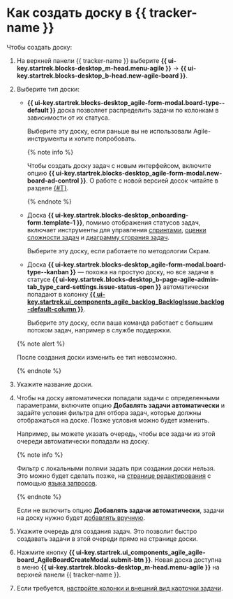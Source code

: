 # Как создать доску в {{ tracker-name }}

Чтобы создать доску:

1. На верхней панели {{ tracker-name }} выберите **{{ ui-key.startrek.blocks-desktop_m-head.menu-agile }}** → **{{ ui-key.startrek.blocks-desktop_b-head.new-agile-board }}**.

1. Выберите тип доски:

    - **{{ ui-key.startrek.blocks-desktop_agile-form-modal.board-type--default }}** доска позволяет распределить задачи по колонкам в зависимости от их статуса.

        Выберите эту доску, если раньше вы не использовали Agile-инструменты и хотите попробовать.
		
		{% note info %}
		
		Чтобы создать доску задач с новым интерфейсом, включите опцию **{{ ui-key.startrek.blocks-desktop_agile-form-modal.new-board-ad-control }}**. О работе с новой версией досок читайте в разделе [{#T}](agile-new.md).
		
		{% endnote %}

    - Доска **{{ ui-key.startrek.blocks-desktop_onboarding-form.template-1 }}**, помимо отображения статусов задач, включает инструменты для управления [спринтами](agile.md#dlen_sprint), [оценки сложности задач](planning-poker.md) и [диаграмму сгорания задач](agile.md#dlen_burndown).

        Выберите эту доску, если работаете по методологии Скрам.

    - Доска **{{ ui-key.startrek.blocks-desktop_agile-form-modal.board-type--kanban }}** — похожа на простую доску, но все задачи в статусе **{{ ui-key.startrek.blocks-desktop_b-page-agile-admin-tab_type_card-settings.issue-status-open }}** автоматически попадают в колонку [**{{ ui-key.startrek.ui_components_agile_backlog_BacklogIssue.backlog-default-column }}**](agile.md#dlen_backlog).

        Выберите эту доску, если ваша команда работает с большим потоком задач, например в службе поддержки.

    {% note alert %}

    После создания доски изменить ее тип невозможно.

    {% endnote %}

1. Укажите название доски.

1. Чтобы на доску автоматически попадали задачи с определенными параметрами, включите опцию **Добавлять задачи автоматически** и задайте условия фильтра для отбора задач, которые должны отображаться на доске. Позже условия можно будет изменить.

    Например, вы можете указать очередь, чтобы все задачи из этой очереди автоматически попадали на доску.

    {% note info %}
    
    Фильтр с локальными полями задать при создании доски нельзя. Это можно будет сделать позже, на [странице редактирования](edit-agile-board.md#board-settings) с помощью [языка запросов](../user/query-filter.md).
    
    {% endnote %}

    Если не включить опцию **Добавлять задачи автоматически**, задачи на доску нужно будет [добавлять вручную](../user/agile.md#add-tasks).

1. Укажите очередь для создания задач. Это позволит быстро создавать задачи в этой очереди прямо на странице доски.

1. Нажмите кнопку **{{ ui-key.startrek.ui_components_agile_agile-board_AgileBoardCreateModal.submit-btn }}**. Новая доска доступна в меню **{{ ui-key.startrek.blocks-desktop_m-head.menu-agile }}** на верхней панели {{ tracker-name }}.

1. Если требуется, [настройте колонки и внешний вид карточки задачи](edit-agile-board.md).

